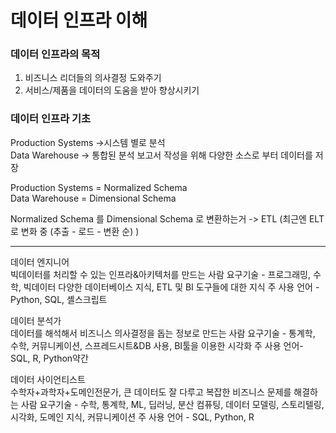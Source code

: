 # 데이터 인프라 이해
### 데이터 인프라의 목적
1. 비즈니스 리더들의 의사결정 도와주기
2. 서비스/제품을 데이터의 도움을 받아 향상시키기

### 데이터 인프라 기초

Production Systems ->시스템 별로 분석<br>
Data Warehouse -> 통합된 분석 보고서 작성을 위해 다양한 소스로 부터 데이터를 저장

Production Systems = Normalized Schema<br>
Data Warehouse = Dimensional Schema

Normalized Schema 를 Dimensional Schema 로 변환하는거 -> ETL (최근엔 ELT로 변화 중 (추출 - 로드 - 변환 순) )

*** 

데이터 엔지니어<br>
빅데이터를 처리할 수 있는 인프라&아키텍처를 만드는 사람
요구기술 - 프로그래밍, 수학, 빅데이터 다양한 데이터베이스 지식, ETL 및 BI 도구들에 대한 지식 
주 사용 언어 - Python, SQL, 셸스크립트

데이터 분석가<br>
데이터를 해석해서 비즈니스 의사결정을 돕는 정보로 만드는 사람
요구기술 - 통계학, 수학, 커뮤니케이션, 스프레드시트&DB 사용, BI툴을 이용한 시각화
주 사용 언어- SQL, R, Python약간
 
데이터 사이언티스트<br>
수학자+과학자+도메인전문가, 큰 데이터도 잘 다루고 복잡한 비즈니스 문제를 해결하는 사람
요구기술 - 수학, 통계학, ML, 딥러닝, 분산 컴퓨팅, 데이터 모델링, 스토리텔링, 시각화, 도메인 지식, 커뮤니케이션
주 사용 언어 - SQL, Python, R 
